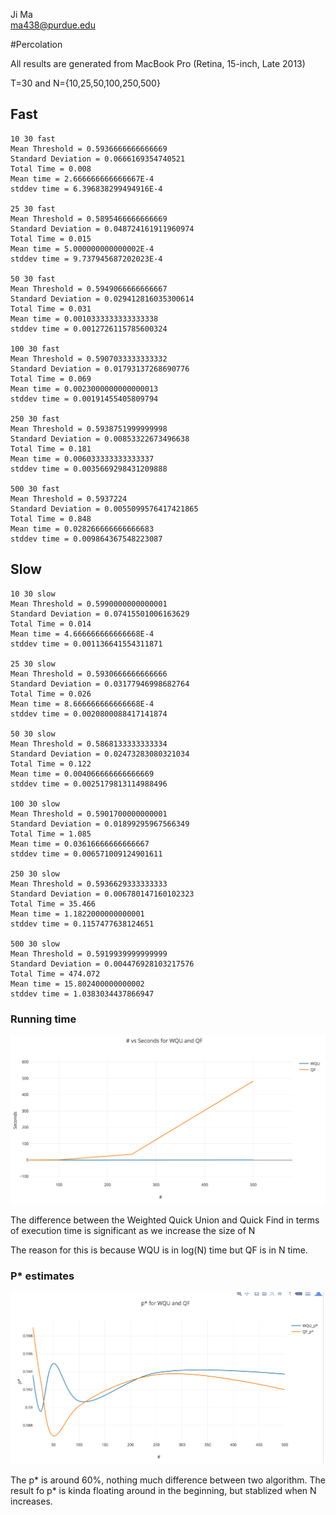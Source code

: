 Ji Ma<br>
<a href="mailto:ma438@purdue.edu">ma438@purdue.edu</a>

#Percolation

All results are generated from MacBook Pro (Retina, 15-inch, Late 2013)


T=30 and N={10,25,50,100,250,500}

## Fast
```
10 30 fast
Mean Threshold = 0.5936666666666669
Standard Deviation = 0.0666169354740521
Total Time = 0.008
Mean time = 2.666666666666667E-4
stddev time = 6.396838299494916E-4

25 30 fast
Mean Threshold = 0.5895466666666669
Standard Deviation = 0.048724161911960974
Total Time = 0.015
Mean time = 5.000000000000002E-4
stddev time = 9.737945687202023E-4

50 30 fast
Mean Threshold = 0.5949066666666667
Standard Deviation = 0.029412816035300614
Total Time = 0.031
Mean time = 0.0010333333333333338
stddev time = 0.0012726115785600324

100 30 fast
Mean Threshold = 0.5907033333333332
Standard Deviation = 0.01793137268690776
Total Time = 0.069
Mean time = 0.0023000000000000013
stddev time = 0.00191455405809794

250 30 fast
Mean Threshold = 0.5938751999999998
Standard Deviation = 0.00853322673496638
Total Time = 0.181
Mean time = 0.006033333333333337
stddev time = 0.0035669298431209888

500 30 fast
Mean Threshold = 0.5937224
Standard Deviation = 0.0055099576417421865
Total Time = 0.848
Mean time = 0.028266666666666683
stddev time = 0.009864367548223087
```
## Slow
```
10 30 slow
Mean Threshold = 0.5990000000000001
Standard Deviation = 0.07415501006163629
Total Time = 0.014
Mean time = 4.666666666666668E-4
stddev time = 0.001136641554311871

25 30 slow
Mean Threshold = 0.5930666666666666
Standard Deviation = 0.03177946998682764
Total Time = 0.026
Mean time = 8.666666666666668E-4
stddev time = 0.0020800088417141874

50 30 slow
Mean Threshold = 0.5868133333333334
Standard Deviation = 0.02473283080321034
Total Time = 0.122
Mean time = 0.004066666666666669
stddev time = 0.0025179813114988496

100 30 slow
Mean Threshold = 0.5901700000000001
Standard Deviation = 0.01899295967566349
Total Time = 1.085
Mean time = 0.03616666666666667
stddev time = 0.006571009124901611

250 30 slow
Mean Threshold = 0.5936629333333333
Standard Deviation = 0.006780147160102323
Total Time = 35.466
Mean time = 1.1822000000000001
stddev time = 0.1157477638124651

500 30 slow
Mean Threshold = 0.5919939999999999
Standard Deviation = 0.004476928103217576
Total Time = 474.072
Mean time = 15.802400000000002
stddev time = 1.0383034437866947
```


### Running time
![](seconds.png)

The difference between the Weighted Quick Union and Quick Find in terms of execution time is significant as we increase the size of N

The reason for this is because WQU is in log(N) time but QF is in N time.
### P* estimates
![](p.png)

The p* is around 60%, nothing much difference between two algorithm. The result fo p* is kinda floating around in the beginning, but stablized when N increases.